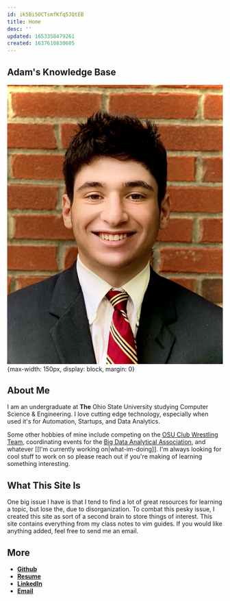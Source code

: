 ```yaml
---
id: ik5Bi5OCTsmfKfq5JQtEB
title: Home
desc: ''
updated: 1653358479261
created: 1637610830605
---
```

## Adam's Knowledge Base

![Picture of me](/assets/images/adam.jpg){max-width: 150px, display: block, margin: 0}

## About Me

I am an undergraduate at **The** Ohio State University studying Computer Science & Engineering. I love cutting edge technology, especially when used it's for Automation, Startups, and Data Analytics.

Some other hobbies of mine include competing on the [OSU Club Wrestling Team](https://ncwa.net/teams/osu), coordinating events for the [Big Data Analytical Association](https://bdaaosu.org/), and whatever [[I'm currently working on|what-im-doing]]. I'm always looking for cool stuff to work on so please reach out if you're making of learning something interesting.

## What This Site Is

One big issue I have is that I tend to find a lot of great resources for learning a topic, but lose the, due to disorganization. To combat this pesky issue, I created this site as sort of a second brain to store things of interest. This site contains everything from my class notes to vim guides. If you would like anything added, feel free to send me an email.

## More

- **[Github](https://github.com/aglucky)**
- **[Resume](/assets/resume.pdf)**
- **[LinkedIn](https://www.linkedin.com/in/adam-gluck-111a2a174/)**
- **[Email](mailto:adam.gluck10@gmail.com)**
